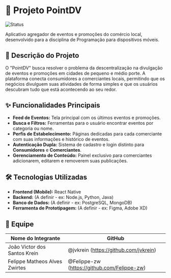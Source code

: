 # 📱 Projeto PointDV

![Status](https://img.shields.io/badge/status-em%20desenvolvimento-yellow)

Aplicativo agregador de eventos e promoções do comércio local, desenvolvido para a disciplina de Programação para dispositivos móveis.

## 📝 Descrição do Projeto

O "PointDV" busca resolver o problema da descentralização na divulgação de eventos e promoções em cidades de pequeno e médio porte. A plataforma conecta consumidores a comerciantes locais, permitindo que os negócios divulguem suas atividades de forma simples e que os usuários descubram tudo que está acontecendo ao seu redor.

## ✨ Funcionalidades Principais

- **Feed de Eventos:** Tela principal com os últimos eventos e promoções.
- **Busca e Filtros:** Ferramentas para o usuário encontrar eventos por categoria ou nome.
- **Perfis de Estabelecimento:** Páginas dedicadas para cada comerciante com suas informações e histórico de eventos.
- **Autenticação Dupla:** Sistema de cadastro e login distinto para **Consumidores** e **Comerciantes**.
- **Gerenciamento de Conteúdo:** Painel exclusivo para comerciantes adicionarem, editarem e removerem suas publicações.

## 🛠️ Tecnologias Utilizadas

- **Frontend (Mobile):** React Native
- **Backend:** (A definir - ex: Node.js, Python, Java)
- **Banco de Dados:** (A definir - ex: PostgreSQL, MongoDB)
- **Ferramenta de Prototipagem:** (A definir - ex: Figma, Adobe XD)

## 👥 Equipe

| Nome do Integrante  |  GitHub |
| ------------------  |  ------ |
| João Victor dos Santos Krein  | @jvkrein (https://github.com/jvkrein)       |
| Felippe Matheos Alves Zwirtes | @Felippe-zw (https://github.com/Felippe-zw) |
